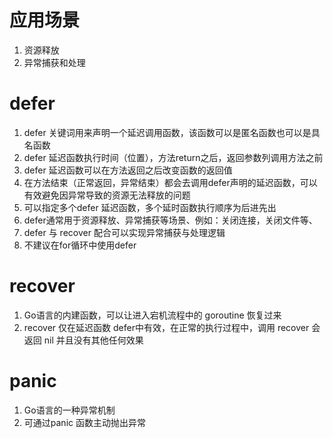 # 应用场景
1. 资源释放
2. 异常捕获和处理
   
# defer
1. defer 关键词用来声明一个延迟调用函数，该函数可以是匿名函数也可以是具名函数
2. defer 延迟函数执行时间（位置），方法return之后，返回参数列调用方法之前
3. defer 延迟函数可以在方法返回之后改变函数的返回值
4. 在方法结束（正常返回，异常结束）都会去调用defer声明的延迟函数，可以有效避免因异常导致的资源无法释放的问题
5. 可以指定多个defer 延迟函数，多个延时函数执行顺序为后进先出
6. defer通常用于资源释放、异常捕获等场景、例如：关闭连接，关闭文件等、
7. defer 与 recover 配合可以实现异常捕获与处理逻辑
8. 不建议在for循环中使用defer
   
# recover
1. Go语言的内建函数，可以让进入宕机流程中的 goroutine 恢复过来
2. recover 仅在延迟函数 defer中有效，在正常的执行过程中，调用 recover 会返回 nil 并且没有其他任何效果

# panic   
1. Go语言的一种异常机制
2. 可通过panic 函数主动抛出异常
